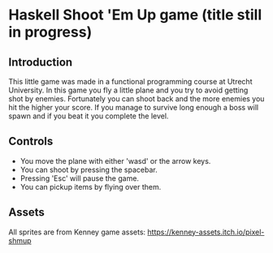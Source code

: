 # Haskell Shoot 'Em Up game (title still in progress)

## Introduction
This little game was made in a functional programming course at Utrecht University.
In this game you fly a little plane and you try to avoid getting shot by enemies.
Fortunately you can shoot back and the more enemies you hit the higher your score.
If you manage to survive long enough a boss will spawn and if you beat it you complete the level.

## Controls
- You move the plane with either 'wasd' or the arrow keys.
- You can shoot by pressing the spacebar.
- Pressing 'Esc' will pause the game.
- You can pickup items by flying over them.

## Assets
All sprites are from Kenney game assets:
https://kenney-assets.itch.io/pixel-shmup
